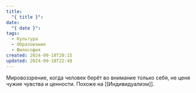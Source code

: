 ```yaml
---
title:
  "{ title }": 
date:
  "{ date }": 
tags:
  - Культура
  - Образование
  - Философия
created: 2024-09-18T20:15
updated: 2024-09-18T22:48
---
```

Мировоззрение, когда человек берёт во внимание только себя, не ценя чужие чувства и ценности. Похоже на [[Индивидуализм]].



